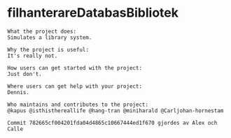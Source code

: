 # filhanterareDatabasBibliotek

    What the project does:
    Simulates a library system.
    
    Why the project is useful:
    It's really not.
    
    How users can get started with the project:
    Just don't.
    
    Where users can get help with your project:
    Dennis.
    
    Who maintains and contributes to the project:
    @kapus @isthisthereallife @hang-tran @miniharald @Carljohan-hornestam

    Commit 782665cf004201fda04d4865c10667444ed1f670 gjordes av Alex och Calle
